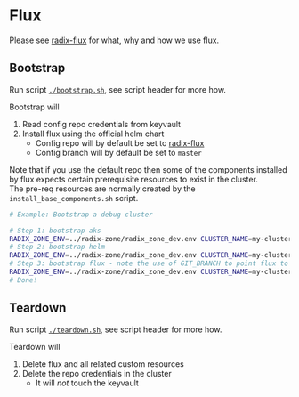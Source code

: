 # Flux

Please see [radix-flux](https://github.com/equinor/radix-flux/) for what, why and how we use flux.

## Bootstrap

Run script [`./bootstrap.sh`](./bootstrap.sh), see script header for more how.  

Bootstrap will
1. Read config repo credentials from keyvault
1. Install flux using the official helm chart
   - Config repo will by default be set to [radix-flux](https://github.com/equinor/radix-flux/)
   - Config branch will by default be set to `master`

Note that if you use the default repo then some of the components installed by flux expects certain prerequisite resources to exist in the cluster.  
The pre-req resources are normally created by the `install_base_components.sh` script.

```sh
# Example: Bootstrap a debug cluster

# Step 1: bootstrap aks
RADIX_ZONE_ENV=../radix-zone/radix_zone_dev.env CLUSTER_NAME=my-cluster-flux ../aks/bootstrap.sh
# Step 2: bootstrap helm
RADIX_ZONE_ENV=../radix-zone/radix_zone_dev.env CLUSTER_NAME=my-cluster-flux ../helm/bootstrap.sh
# Step 3: bootstrap flux - note the use of GIT_BRANCH to point flux to my dev branch where I want to test deploy of some components that do not depend on any prerequisite radix resources
RADIX_ZONE_ENV=../radix-zone/radix_zone_dev.env CLUSTER_NAME=my-cluster-flux GIT_BRANCH=my-fluxed-dev-branch ./bootstrap.sh
# Done!
```

## Teardown

Run script [`./teardown.sh`](./teardown.sh), see script header for more how.  

Teardown will
1. Delete flux and all related custom resources
1. Delete the repo credentials in the cluster
   -  It will _not_ touch the keyvault